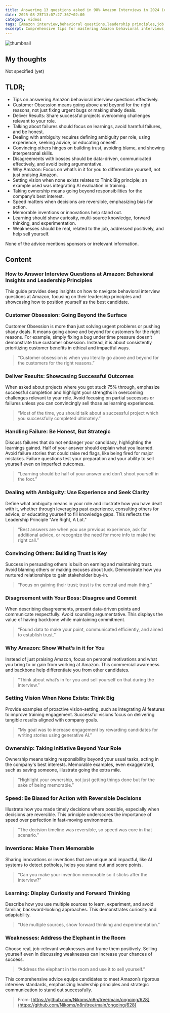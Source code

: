 ```yaml
---
title: Answering 13 questions asked in 98% Amazon Interviews in 2024 (en)
date: 2025-08-25T13:07:27.367+02:00
category: videos
tags: [Amazon interview,behavioral questions,leadership principles,job interview tips,customer obsession,deliver results,failure management,ambiguity,trust,disagreement,think big,ownership,bias for action,invention,learning,weakness]
excerpt: Comprehensive tips for mastering Amazon behavioral interviews, focusing on leadership principles and how to craft memorable, effective answers.
---
```


![thumbnail](https://i.ytimg.com/vi/L-WXnYv1to4/maxresdefault.jpg?sqp=-oaymwEmCIAKENAF8quKqQMa8AEB-AH-CYAC0AWKAgwIABABGE8gXihlMA8=&rs=AOn4CLBQPyYsvR8Wu_BbTidbAFuor19h9w)
[]()

## My thoughts

Not specified (yet)

## TLDR;
- Tips on answering Amazon behavioral interview questions effectively.
- Customer Obsession means going above and beyond for the right reasons, not just fixing urgent bugs or making shady deals.
- Deliver Results: Share successful projects overcoming challenges relevant to your role.
- Talking about failures should focus on learnings, avoid harmful failures, and be honest.
- Dealing with ambiguity requires defining ambiguity per role, using experience, seeking advice, or educating oneself.
- Convincing others hinges on building trust, avoiding blame, and showing interpersonal skills.
- Disagreements with bosses should be data-driven, communicated effectively, and avoid being argumentative.
- Why Amazon: Focus on what’s in it for you to differentiate yourself, not just praising Amazon.
- Setting vision when none exists relates to Think Big principle; an example used was integrating AI evaluation in training.
- Taking ownership means going beyond responsibilities for the company’s best interest.
- Speed matters when decisions are reversible, emphasizing bias for action.
- Memorable inventions or innovations help stand out.
- Learning should show curiosity, multi-source knowledge, forward thinking, and experimentation.
- Weaknesses should be real, related to the job, addressed positively, and help sell yourself.

None of the advice mentions sponsors or irrelevant information.



## Content

### How to Answer Interview Questions at Amazon: Behavioral Insights and Leadership Principles

This guide provides deep insights on how to navigate behavioral interview questions at Amazon, focusing on their leadership principles and showcasing how to position yourself as the best candidate.

### Customer Obsession: Going Beyond the Surface

Customer Obsession is more than just solving urgent problems or pushing shady deals. It means going above and beyond for customers for the right reasons. For example, simply fixing a bug under time pressure doesn’t demonstrate true customer obsession. Instead, it is about consistently prioritizing customer benefits in ethical and impactful ways.

> “Customer obsession is when you literally go above and beyond for the customers for the right reasons.”

### Deliver Results: Showcasing Successful Outcomes

When asked about projects where you got stuck 75% through, emphasize successful completion and highlight your strengths in overcoming challenges relevant to your role. Avoid focusing on partial successes or failures unless you can convincingly sell those as learning experiences.

> “Most of the time, you should talk about a successful project which you successfully completed ultimately.”

### Handling Failure: Be Honest, But Strategic

Discuss failures that do not endanger your candidacy, highlighting the learnings gained. Half of your answer should explain what you learned. Avoid failure stories that could raise red flags, like being fired for major mistakes. Failure questions test your preparation and your ability to sell yourself even on imperfect outcomes.

> “Learning should be half of your answer and don’t shoot yourself in the foot.”

### Dealing with Ambiguity: Use Experience and Seek Clarity

Define what ambiguity means in your role and illustrate how you have dealt with it, whether through leveraging past experience, consulting others for advice, or educating yourself to fill knowledge gaps. This reflects the Leadership Principle "Are Right, A Lot."

> “Best answers are when you use previous experience, ask for additional advice, or recognize the need for more info to make the right call.”

### Convincing Others: Building Trust is Key

Success in persuading others is built on earning and maintaining trust. Avoid blaming others or making excuses about luck. Demonstrate how you nurtured relationships to gain stakeholder buy-in.

> “Focus on gaining their trust; trust is the central and main thing.”

### Disagreement with Your Boss: Disagree and Commit

When describing disagreements, present data-driven points and communicate respectfully. Avoid sounding argumentative. This displays the value of having backbone while maintaining commitment.

> “Found data to make your point, communicated efficiently, and aimed to establish trust.”

### Why Amazon: Show What’s in it for You

Instead of just praising Amazon, focus on personal motivations and what you bring to or gain from working at Amazon. This commercial awareness and backbone help differentiate you from other candidates.

> “Think about what’s in for you and sell yourself on that during the interview.”

### Setting Vision When None Exists: Think Big

Provide examples of proactive vision-setting, such as integrating AI features to improve training engagement. Successful visions focus on delivering tangible results aligned with company goals.

> “My goal was to increase engagement by rewarding candidates for writing stories using generative AI.”

### Ownership: Taking Initiative Beyond Your Role

Ownership means taking responsibility beyond your usual tasks, acting in the company's best interests. Memorable examples, even exaggerated, such as saving someone, illustrate going the extra mile.

> “Highlight your ownership, not just getting things done but for the sake of being memorable.”

### Speed: Be Biased for Action with Reversible Decisions

Illustrate how you made timely decisions where possible, especially when decisions are reversible. This principle underscores the importance of speed over perfection in fast-moving environments.

> “The decision timeline was reversible, so speed was core in that scenario.”

### Inventions: Make Them Memorable

Sharing innovations or inventions that are unique and impactful, like AI systems to detect potholes, helps you stand out and score points.

> “Can you make your invention memorable so it sticks after the interview?”

### Learning: Display Curiosity and Forward Thinking

Describe how you use multiple sources to learn, experiment, and avoid familiar, backward-looking approaches. This demonstrates curiosity and adaptability.

> “Use multiple sources, show forward thinking and experimentation.”

### Weaknesses: Address the Elephant in the Room

Choose real, job-relevant weaknesses and frame them positively. Selling yourself even in discussing weaknesses can increase your chances of success.

> “Address the elephant in the room and use it to sell yourself.”

This comprehensive advice equips candidates to meet Amazon’s rigorous interview standards, emphasizing leadership principles and strategic communication to stand out successfully.




> From: [https://github.com/Nikoms/n8n/tree/main/ongoing/628](https://github.com/Nikoms/n8n/tree/main/ongoing/628)
